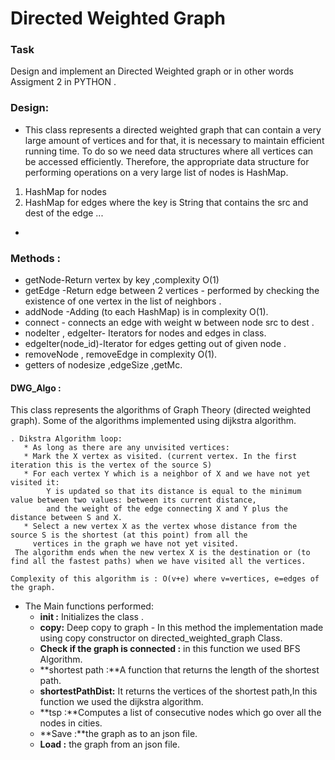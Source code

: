 # Directed Weighted Graph

### Task

Design and implement an Directed Weighted graph or in other words Assigment 2  in PYTHON .


### Design:
- This class represents a directed weighted graph
that can contain a very large amount of vertices and for that, it is necessary to maintain efficient running time.
To do so we need data structures where all vertices can be accessed efficiently. 
Therefore, the appropriate data structure for performing operations on a very large list of nodes is HashMap. 
1. HashMap for nodes 
2. HashMap for edges where the key is String that contains the src and dest of the edge ...
- 

### Methods :
- getNode-Return vertex by key ,complexity O(1)
- getEdge -Return edge between 2 vertices - performed by checking the existence of one vertex in the list of neighbors .
- addNode -Adding (to each HashMap) is in complexity O(1).
- connect - connects an edge with weight w between node src to dest .
- nodeIter , edgeIter- Iterators for nodes and edges in class.
- edgeIter(node_id)-Iterator for edges getting out of given node .
- removeNode , removeEdge  in complexity O(1).
- getters of nodesize ,edgeSize ,getMc.


#### DWG_Algo :
This class represents the algorithms of Graph Theory (directed weighted graph).
Some of the algorithms implemented using dijkstra algorithm.
```
. Dikstra Algorithm loop:
   * As long as there are any unvisited vertices:
   * Mark the X vertex as visited. (current vertex. In the first iteration this is the vertex of the source S)
   * For each vertex Y which is a neighbor of X and we have not yet visited it:
        Y is updated so that its distance is equal to the minimum value between two values: between its current distance,
        and the weight of the edge connecting X and Y plus the distance between S and X.
   * Select a new vertex X as the vertex whose distance from the source S is the shortest (at this point) from all the
     vertices in the graph we have not yet visited.
 The algorithm ends when the new vertex X is the destination or (to find all the fastest paths) when we have visited all the vertices.

Complexity of this algorithm is : O(v+e) where v=vertices, e=edges of the graph.
```
- The Main  functions  performed:
  - **init :** Initializes the class .
  - **copy:** Deep copy to graph - In this method the implementation made using copy constructor on directed_weighted_graph Class.
  - **Check if the graph is connected :** in this function we used BFS Algorithm.
  - **shortest path :**A function that returns the length of the  shortest path.
  - **shortestPathDist:** It returns the vertices of the shortest path,In this function we used the dijkstra algorithm.
  - **tsp :**Computes a list of consecutive nodes which go over all the nodes in cities.
  - **Save :**the graph as to an json file.
  - **Load :** the graph from an json file.







  

